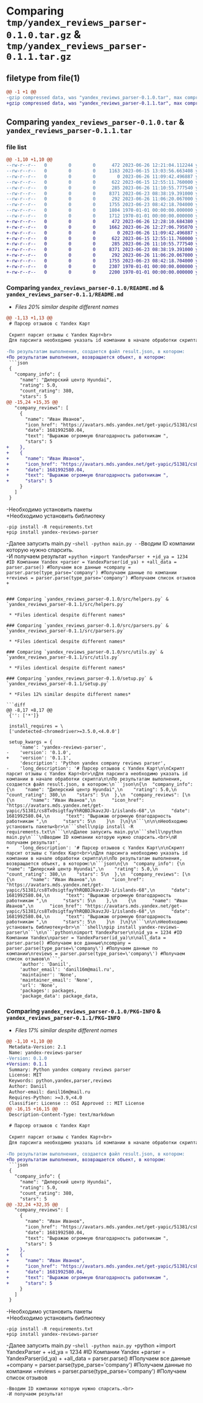 # Comparing `tmp/yandex_reviews_parser-0.1.0.tar.gz` & `tmp/yandex_reviews_parser-0.1.1.tar.gz`

## filetype from file(1)

```diff
@@ -1 +1 @@
-gzip compressed data, was "yandex_reviews_parser-0.1.0.tar", max compression
+gzip compressed data, was "yandex_reviews_parser-0.1.1.tar", max compression
```

## Comparing `yandex_reviews_parser-0.1.0.tar` & `yandex_reviews_parser-0.1.1.tar`

### file list

```diff
@@ -1,10 +1,10 @@
--rw-r--r--   0        0        0      472 2023-06-26 12:21:04.112244 yandex_reviews_parser-0.1.0/pyproject.toml
--rw-r--r--   0        0        0     1163 2023-06-15 13:03:56.663408 yandex_reviews_parser-0.1.0/README.md
--rw-r--r--   0        0        0        0 2023-06-26 11:09:42.496887 yandex_reviews_parser-0.1.0/src/__init__.py
--rw-r--r--   0        0        0      622 2023-06-15 12:55:11.760000 yandex_reviews_parser-0.1.0/src/helpers.py
--rw-r--r--   0        0        0      285 2023-06-26 11:10:55.777540 yandex_reviews_parser-0.1.0/src/main.py
--rw-r--r--   0        0        0     8371 2023-06-23 08:38:19.391000 yandex_reviews_parser-0.1.0/src/parsers.py
--rw-r--r--   0        0        0      292 2023-06-26 11:06:20.067000 yandex_reviews_parser-0.1.0/src/storage.py
--rw-r--r--   0        0        0     1755 2023-06-23 08:42:18.704000 yandex_reviews_parser-0.1.0/src/utils.py
--rw-r--r--   0        0        0     1804 1970-01-01 00:00:00.000000 yandex_reviews_parser-0.1.0/setup.py
--rw-r--r--   0        0        0     1712 1970-01-01 00:00:00.000000 yandex_reviews_parser-0.1.0/PKG-INFO
+-rw-r--r--   0        0        0      472 2023-06-26 12:28:10.684380 yandex_reviews_parser-0.1.1/pyproject.toml
+-rw-r--r--   0        0        0     1662 2023-06-26 12:27:06.795070 yandex_reviews_parser-0.1.1/README.md
+-rw-r--r--   0        0        0        0 2023-06-26 11:09:42.496887 yandex_reviews_parser-0.1.1/src/__init__.py
+-rw-r--r--   0        0        0      622 2023-06-15 12:55:11.760000 yandex_reviews_parser-0.1.1/src/helpers.py
+-rw-r--r--   0        0        0      285 2023-06-26 11:10:55.777540 yandex_reviews_parser-0.1.1/src/main.py
+-rw-r--r--   0        0        0     8371 2023-06-23 08:38:19.391000 yandex_reviews_parser-0.1.1/src/parsers.py
+-rw-r--r--   0        0        0      292 2023-06-26 11:06:20.067000 yandex_reviews_parser-0.1.1/src/storage.py
+-rw-r--r--   0        0        0     1755 2023-06-23 08:42:18.704000 yandex_reviews_parser-0.1.1/src/utils.py
+-rw-r--r--   0        0        0     2307 1970-01-01 00:00:00.000000 yandex_reviews_parser-0.1.1/setup.py
+-rw-r--r--   0        0        0     2200 1970-01-01 00:00:00.000000 yandex_reviews_parser-0.1.1/PKG-INFO
```

### Comparing `yandex_reviews_parser-0.1.0/README.md` & `yandex_reviews_parser-0.1.1/README.md`

 * *Files 20% similar despite different names*

```diff
@@ -1,13 +1,13 @@
 # Парсер отзывов c Yandex Карт
 
 Скрипт парсит отзывы с Yandex Карт<br>
 Для парсинга необходимо указать id компании в начале обработки скрипта
 
-По результатам выполнения, создается файл result.json, в котором:
+По результатам выполнения, возвращается объект, в котором:
 ```json
 {
   "company_info": {
     "name": "Дилерский центр Hyundai",
     "rating": 5.0,
     "count_rating": 380,
     "stars": 5
@@ -15,24 +15,35 @@
   "company_reviews": [
     {
       "name": "Иван Иванов",
       "icon_href": "https://avatars.mds.yandex.net/get-yapic/51381/cs8Tx0sigtfayYhRQBDJkavzJU-1/islands-68",
       "date": 1681992580.04,
       "text": "Выражаю огромную благодарность работникам ",
       "stars": 5
+    },
+    {
+      "name": "Иван Иванов",
+      "icon_href": "https://avatars.mds.yandex.net/get-yapic/51381/cs8Tx0sigtfayYhRQBDJkavzJU-1/islands-68",
+      "date": 1681992580.04,
+      "text": "Выражаю огромную благодарность работникам ",
+      "stars": 5
     }
   ]
 }
 ```
 
 
-Необходимо установить пакеты<br>
+Необходимо установить библиотеку<br>
 ```shell
-pip install -R requirements.txt
+pip install yandex-reviews-parser
 ```
 
-Далее запусить main.py
-```shell
-python main.py
-```
-Вводим ID компании которую нужно спарсить.<br>
-И получаем результат
+```python
+import YandexParser
+
+id_ya = 1234 #ID Компании Yandex
+parser = YandexParser(id_ya)
+
+all_data = parser.parse() #Получаем все данные
+company = parser.parse(type_parse='company') #Получаем данные по компании
+reviews = parser.parse(type_parse='company') #Получаем список отзывов
+```
```

### Comparing `yandex_reviews_parser-0.1.0/src/helpers.py` & `yandex_reviews_parser-0.1.1/src/helpers.py`

 * *Files identical despite different names*

### Comparing `yandex_reviews_parser-0.1.0/src/parsers.py` & `yandex_reviews_parser-0.1.1/src/parsers.py`

 * *Files identical despite different names*

### Comparing `yandex_reviews_parser-0.1.0/src/utils.py` & `yandex_reviews_parser-0.1.1/src/utils.py`

 * *Files identical despite different names*

### Comparing `yandex_reviews_parser-0.1.0/setup.py` & `yandex_reviews_parser-0.1.1/setup.py`

 * *Files 12% similar despite different names*

```diff
@@ -8,17 +8,17 @@
 {'': ['*']}
 
 install_requires = \
 ['undetected-chromedriver>=3.5.0,<4.0.0']
 
 setup_kwargs = {
     'name': 'yandex-reviews-parser',
-    'version': '0.1.0',
+    'version': '0.1.1',
     'description': 'Python yandex company reviews parser',
-    'long_description': '# Парсер отзывов c Yandex Карт\n\nСкрипт парсит отзывы с Yandex Карт<br>\nДля парсинга необходимо указать id компании в начале обработки скрипта\n\nПо результатам выполнения, создается файл result.json, в котором:\n```json\n{\n  "company_info": {\n    "name": "Дилерский центр Hyundai",\n    "rating": 5.0,\n    "count_rating": 380,\n    "stars": 5\n  },\n  "company_reviews": [\n    {\n      "name": "Иван Иванов",\n      "icon_href": "https://avatars.mds.yandex.net/get-yapic/51381/cs8Tx0sigtfayYhRQBDJkavzJU-1/islands-68",\n      "date": 1681992580.04,\n      "text": "Выражаю огромную благодарность работникам ",\n      "stars": 5\n    }\n  ]\n}\n```\n\n\nНеобходимо установить пакеты<br>\n```shell\npip install -R requirements.txt\n```\n\nДалее запусить main.py\n```shell\npython main.py\n```\nВводим ID компании которую нужно спарсить.<br>\nИ получаем результат',
+    'long_description': '# Парсер отзывов c Yandex Карт\n\nСкрипт парсит отзывы с Yandex Карт<br>\nДля парсинга необходимо указать id компании в начале обработки скрипта\n\nПо результатам выполнения, возвращается объект, в котором:\n```json\n{\n  "company_info": {\n    "name": "Дилерский центр Hyundai",\n    "rating": 5.0,\n    "count_rating": 380,\n    "stars": 5\n  },\n  "company_reviews": [\n    {\n      "name": "Иван Иванов",\n      "icon_href": "https://avatars.mds.yandex.net/get-yapic/51381/cs8Tx0sigtfayYhRQBDJkavzJU-1/islands-68",\n      "date": 1681992580.04,\n      "text": "Выражаю огромную благодарность работникам ",\n      "stars": 5\n    },\n    {\n      "name": "Иван Иванов",\n      "icon_href": "https://avatars.mds.yandex.net/get-yapic/51381/cs8Tx0sigtfayYhRQBDJkavzJU-1/islands-68",\n      "date": 1681992580.04,\n      "text": "Выражаю огромную благодарность работникам ",\n      "stars": 5\n    }\n  ]\n}\n```\n\n\nНеобходимо установить библиотеку<br>\n```shell\npip install yandex-reviews-parser\n```\n\n```python\nimport YandexParser\n\nid_ya = 1234 #ID Компании Yandex\nparser = YandexParser(id_ya)\n\nall_data = parser.parse() #Получаем все данные\ncompany = parser.parse(type_parse=\'company\') #Получаем данные по компании\nreviews = parser.parse(type_parse=\'company\') #Получаем список отзывов\n```',
     'author': 'Daniil',
     'author_email': 'danil16m@mail.ru',
     'maintainer': 'None',
     'maintainer_email': 'None',
     'url': 'None',
     'packages': packages,
     'package_data': package_data,
```

### Comparing `yandex_reviews_parser-0.1.0/PKG-INFO` & `yandex_reviews_parser-0.1.1/PKG-INFO`

 * *Files 17% similar despite different names*

```diff
@@ -1,10 +1,10 @@
 Metadata-Version: 2.1
 Name: yandex-reviews-parser
-Version: 0.1.0
+Version: 0.1.1
 Summary: Python yandex company reviews parser
 License: MIT
 Keywords: python,yandex,parser,reviews
 Author: Daniil
 Author-email: danil16m@mail.ru
 Requires-Python: >=3.9,<4.0
 Classifier: License :: OSI Approved :: MIT License
@@ -16,15 +16,15 @@
 Description-Content-Type: text/markdown
 
 # Парсер отзывов c Yandex Карт
 
 Скрипт парсит отзывы с Yandex Карт<br>
 Для парсинга необходимо указать id компании в начале обработки скрипта
 
-По результатам выполнения, создается файл result.json, в котором:
+По результатам выполнения, возвращается объект, в котором:
 ```json
 {
   "company_info": {
     "name": "Дилерский центр Hyundai",
     "rating": 5.0,
     "count_rating": 380,
     "stars": 5
@@ -32,24 +32,35 @@
   "company_reviews": [
     {
       "name": "Иван Иванов",
       "icon_href": "https://avatars.mds.yandex.net/get-yapic/51381/cs8Tx0sigtfayYhRQBDJkavzJU-1/islands-68",
       "date": 1681992580.04,
       "text": "Выражаю огромную благодарность работникам ",
       "stars": 5
+    },
+    {
+      "name": "Иван Иванов",
+      "icon_href": "https://avatars.mds.yandex.net/get-yapic/51381/cs8Tx0sigtfayYhRQBDJkavzJU-1/islands-68",
+      "date": 1681992580.04,
+      "text": "Выражаю огромную благодарность работникам ",
+      "stars": 5
     }
   ]
 }
 ```
 
 
-Необходимо установить пакеты<br>
+Необходимо установить библиотеку<br>
 ```shell
-pip install -R requirements.txt
+pip install yandex-reviews-parser
 ```
 
-Далее запусить main.py
-```shell
-python main.py
+```python
+import YandexParser
+
+id_ya = 1234 #ID Компании Yandex
+parser = YandexParser(id_ya)
+
+all_data = parser.parse() #Получаем все данные
+company = parser.parse(type_parse='company') #Получаем данные по компании
+reviews = parser.parse(type_parse='company') #Получаем список отзывов
 ```
-Вводим ID компании которую нужно спарсить.<br>
-И получаем результат
```

